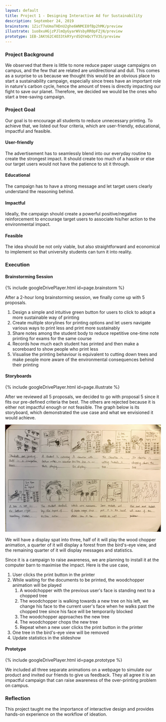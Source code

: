 ```yaml
---
layout: default
title: Project 1 - Designing Interactive Ad for Sustainability
description: September 24, 2019
brainstorm: 1ZicT7oUmaTHDnU2ghe6WNMCE0fBp2hMK/preview
illustrate: 1uo8xuHGjzPJlmQyGyarWVsbyRR0pFZjN/preview
prototype: 1EB-JAKt62C4O33tkRYyrdSQYmQcYTV3S/preview
---
```


### Project Background

We observed that there is little to none reduce paper usage campaigns on campus, and the few that are related are unidirectional and dull. This comes as a surprise to us because we thought this would be an obvious place to start a sustainability campaign, especially since trees have an important role in nature's carbon cycle, hence the amount of trees is directly impacting our fight to save our planet. Therefore, we decided we would be the ones who start a tree-saving campaign.



### Project Goal

Our goal is to encourage all students to reduce unnecessary printing. To achieve that, we listed out four criteria, which are user-friendly, educational, impactful and feasible.



#### User-friendly

The advertisement has to seamlessly blend into our everyday routine to create the strongest impact. It should create too much of a hassle or else our target users would not have the patience to sit it through.



#### Educational

The campaign has to have a strong message and let target users clearly understand the reasoning behind.



#### Impactful

Ideally, the campaign should create a powerful positive/negative reinforcement to encourage target users to associate his/her action to the environmental impact.



#### Feasible

The idea should be not only viable, but also straightforward and economical to implement so that university students can turn it into reality.



### Execution

#### Brainstorming Session

{% include googleDrivePlayer.html id=page.brainstorm %}

After a 2-hour long brainstorming session, we finally come up with 5 proposals.

1. Design a simple and intuitive green button for users to click to adopt a more sustainable way of printing
2. Create multiple storylines for printing options and let users navigate various ways to print less and print more sustainably
3. Share notes among the student body to reduce repetitive one-time note printing for exams for the same course
4. Records how much each student has printed and then make a scoreboard to show people who print less
5. Visualise the printing behaviour is equivalent to cutting down trees and make people more aware of the environmental consequences behind their printing



#### Storyboards

{% include googleDrivePlayer.html id=page.illustrate %}

After we reviewed all 5 proposals, we decided to go with proposal 5 since it fits our pre-defined criteria the best. The others are rejected because it is either not impactful enough or not feasible. The graph below is its storyboard, which demonstrated the use case and what we envisioned it would achieve.

![storyboard](./assets/images/project-1/storyboard.jpg)

We will have a display spat into three, half of it will play the wood chopper animation, a quarter of it will display a forest from the bird's-eye view, and the remaining quarter of it will display messages and statistics.

Since it is a campaign to raise awareness, we are planning to install it at the computer barn to maximise the impact. Here is the use case,

1. User clicks the print button in the printer
2. While waiting for the documents to be printed, the woodchopper animation will be played
   1. A woodchopper with the previous user's face is standing next to a chopped tree
   2. The woodchopper is walking towards a new tree on his left, we change his face to the current user's face when he walks past the chopped tree since his face will be temporarily blocked
   3. The woodchopper approaches the new tree
   4. The woodchopper chops the new tree
   5. Repeat when a new user clicks the print button in the printer
3. One tree in the bird's-eye view will be removed
4. Update statistics in the slideshow



#### Prototype

{% include googleDrivePlayer.html id=page.prototype %}

We included all three separate animations on a webpage to simulate our product and invited our friends to give us feedback. They all agree it is an impactful campaign that can raise awareness of the over-printing problem on campus. 



### Reflection

This project taught me the importance of interactive design and provides hands-on experience on the workflow of ideation.




